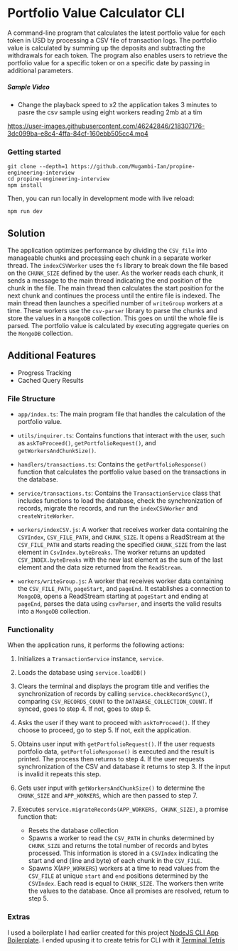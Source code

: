 # Portfolio Value Calculator CLI

A command-line program that calculates the latest portfolio value for each token in USD by processing a CSV file of transaction logs. The portfolio value is calculated by summing up the deposits and subtracting the withdrawals for each token. The program also enables users to retrieve the portfolio value for a specific token or on a specific date by passing in additional parameters.

##### Sample Video

- Change the playback speed to x2 the application takes 3 minutes to pasre the csv sample using eight workers reading 2mb at a tim

https://user-images.githubusercontent.com/46242846/218307176-3dc099ba-e8c4-4ffa-84cf-160ebb505cc4.mp4



### Getting started

```shell
git clone --depth=1 https://github.com/Mugambi-Ian/propine-engineering-interview
cd propine-engineering-interview
npm install
```

Then, you can run locally in development mode with live reload:

```shell
npm run dev
```

## Solution

The application optimizes performance by dividing the `CSV_file` into manageable chunks and processing each chunk in a separate worker thread. The `indexCSVWorker` uses the `fs` library to break down the file based on the `CHUNK_SIZE` defined by the user. As the worker reads each chunk, it sends a message to the main thread indicating the end position of the chunk in the file. The main thread then calculates the start position for the next chunk and continues the process until the entire file is indexed. The main thread then launches a specified number of `writeGroup` workers at a time. These workers use the `csv-parser` library to parse the chunks  and store the values in a `MongoDB` collection. This goes on until the whole file is parsed. The portfolio value is calculated by executing aggregate queries on the `MongoDB` collection.

## Additional Features

- Progress Tracking
- Cached Query Results

### File Structure
- `app/index.ts`: The main program file that handles the calculation of the portfolio value.

- `utils/inquirer.ts`: Contains functions that interact with the user, such as `askToProceed()`, `getPortfolioRequest()`, and `getWorkersAndChunkSize()`.

- `handlers/transactions.ts`: Contains the `getPortfolioResponse()` function that calculates the portfolio value based on the transactions in the database.

- `service/transactions.ts`: Contains the `TransactionService` class that includes functions to load the database, check the synchronization of records, migrate the records, and run the `indexCSVWorker` and `createWriteWorker`.

- `workers/indexCSV.js`: A worker that receives worker data containing the `CSVIndex`, `CSV_FILE_PATH`, and `CHUNK_SIZE`. It opens a ReadStream at the `CSV_FILE_PATH` and starts reading the specified `CHUNK_SIZE` from the last element in `CsvIndex.byteBreaks`. The worker returns an updated `CSV_INDEX.byteBreaks` with the new last element as the sum of the last element and the data size returned from the `ReadStream`.

- `workers/writeGroup.js`: A worker that receives worker data containing the `CSV_FILE_PATH`, `pageStart`, and `pageEnd`. It establishes a connection to `MongoDB`, opens a ReadStream starting at `pageStart` and ending at `pageEnd`, parses the data using `csvParser`, and inserts the valid results into a `MongoDB` collection.


### Functionality

When the application runs, it performs the following actions:

1. Initializes a `TransactionService` instance, `service`.

2. Loads the database using `service.loadDB()`

3. Clears the terminal and displays the program title and verifies the synchronization of records by calling `service.checkRecordSync()`, comparing `CSV_RECORDS_COUNT` to the `DATABASE_COLLECTION_COUNT`. If synced, goes to step 4. If not, goes to step 6.

4. Asks the user if they want to proceed with `askToProceed()`. If they choose to proceed, go to step 5. If not, exit the application.

5. Obtains user input with `getPortfolioRequest()`. If the user requests portfolio data, `getPortfolioResponse()` is executed and the result is printed. The process then returns to step 4. If the user requests synchronization of the CSV and database it returns to step 3. If the input is invalid it repeats this step.

6. Gets user input with `getWorkersAndChunkSize()` to determine the `CHUNK_SIZE` and `APP_WORKERS`, which are then passed to step 7.

7. Executes `service.migrateRecords(APP_WORKERS, CHUNK_SIZE)`, a promise function that:
    - Resets the database collection
    - Spawns a worker to read the `CSV_PATH` in chunks determined by `CHUNK_SIZE` and returns the total number of records and bytes processed. This information is stored in a `CSVIndex` indicating the start and end (line and byte) of each chunk in the `CSV_FILE`.
    - Spawns X(`APP_WORKERS`) workers at a time to read values from the `CSV_FILE` at unique `start` and `end` positions determined by the `CSVIndex`. Each read is equal to `CHUNK_SIZE`. The workers then write the values to the database. Once all promises are resolved, return to step 5.


### Extras

I used a boilerplate I had earlier created for this project [NodeJS CLI App Boilerplate](https://github.com/Mugambi-Ian/NodeJS-CLI-App-Boilerplate---TypeScript). I ended upusing it to create tetris for CLI with it [Terminal Tetris](https://github.com/Mugambi-Ian/terminal-tetris)
